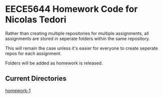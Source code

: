# EECE5644 Homework Code for Nicolas Tedori
Rather than creating multiple repositories for multiple assignments, all assignments are stored in seperate folders within the same repository.

This will remain the case unless it's easier for everyone to create seperate repos for each assignment.

Folders will be added as homework is released.

## Current Directories
[homework-1](homework-1)

